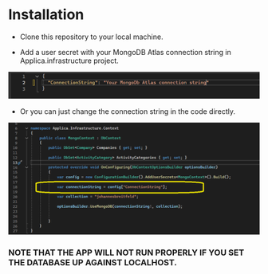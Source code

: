 # Installation

- Clone this repository to your local machine.

- Add a user secret with your MongoDB Atlas connection string in Applica.infrastructure project.  

![User secret](Images/UserSecret.bmp)

- Or you can just change the connection string in the code directly.  

![Connection string](Images/ConnectionString.bmp)

### NOTE THAT THE APP WILL NOT RUN PROPERLY IF YOU SET THE DATABASE UP AGAINST LOCALHOST.
